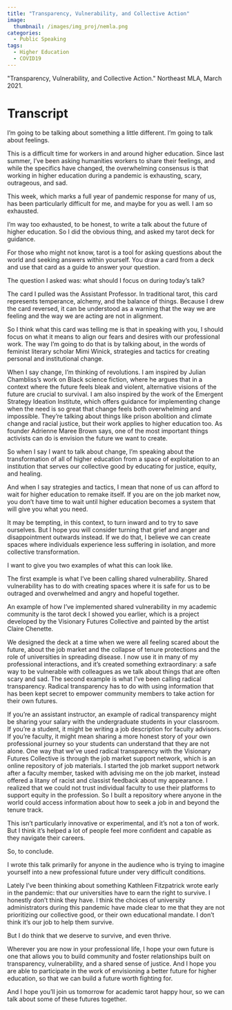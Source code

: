 ```yaml
---
title: "Transparency, Vulnerability, and Collective Action"
image: 
  thumbnail: /images/img_proj/nemla.png
categories:
  - Public Speaking
tags:
  - Higher Education
  - COVID19
---
```


"Transparency, Vulnerability, and Collective Action." Northeast MLA, March 2021.

# Transcript

I’m going to be talking about something a little different. I’m going to talk about feelings.

This is a difficult time for workers in and around higher education. Since last summer, I’ve been 
asking humanities workers to share their feelings, and while the specifics have changed, the 
overwhelming consensus is that working in higher education during a pandemic is exhausting, 
scary, outrageous, and sad.

This week, which marks a full year of pandemic response for many of us, has been particularly difficult for me, and maybe for you as well. I am so exhausted.

I’m way too exhausted, to be honest, to write a talk about the future of higher education. So I did the obvious thing, and asked my tarot deck for guidance.

For those who might not know, tarot is a tool for asking questions about the world and seeking answers within yourself. You draw a card from a deck and use that card as a guide to answer your question.

The question I asked was: what should I focus on during today’s talk?

The card I pulled was the Assistant Professor. In traditional tarot, this card represents temperance, alchemy, and the balance of things. Because I drew the card reversed, it can be understood as a warning that the way we are feeling and the way we are acting are not in alignment.

So I think what this card was telling me is that in speaking with you, I should focus on what it means to align our fears and desires with our professional work. The way I’m going to do that is by talking about, in the words of feminist literary scholar Mimi Winick, strategies and tactics for creating personal and institutional change.

When I say change, I’m thinking of revolutions. I am inspired by Julian Chambliss’s work on Black science fiction, where he argues that in a context where the future feels bleak and violent, alternative visions of the future are crucial to survival. I am also inspired by the work of the Emergent Strategy Ideation Institute, which offers guidance for implementing change when the need is so great that change feels both overwhelming and impossible. They’re talking about things like prison abolition and climate change and racial justice, but their work applies to higher education too. As founder Adrienne Maree Brown says, one of the most important things activists can do is envision the future we want to create.

So when I say I want to talk about change, I’m speaking about the transformation of all of higher education from a space of exploitation to an institution that serves our collective good by educating for justice, equity, and healing.

And when I say strategies and tactics, I mean that none of us can afford to wait for higher education to remake itself. If you are on the job market now, you don’t have time to wait until higher education becomes a system that will give you what you need.

It may be tempting, in this context, to turn inward and to try to save ourselves. But I hope you will consider turning that grief and anger and disappointment outwards instead.
If we do that, I believe we can create spaces where individuals experience less suffering in isolation, and more collective transformation.

I want to give you two examples of what this can look like.

The first example is what I’ve been calling shared vulnerability. Shared vulnerability has to do with creating spaces where it is safe for us to be outraged and overwhelmed and angry and hopeful together.

An example of how I’ve implemented shared vulnerability in my academic community is the tarot deck I showed you earlier, which is a project developed by the Visionary Futures Collective and painted by the artist Claire Chenette.

We designed the deck at a time when we were all feeling scared about the future, about the job market and the collapse of tenure protections and the role of universities in spreading disease. I now use it in many of my professional interactions, and it’s created something extraordinary: a safe way to be vulnerable with colleagues as we talk about things that are often scary and sad. The second example is what I’ve been calling radical transparency. Radical transparency has to do with using information that has been kept secret to empower community members to take action for their own futures.

If you’re an assistant instructor, an example of radical transparency might be sharing your salary with the undergraduate students in your classroom. If you’re a student, it might be writing a job
description for faculty advisors. If you’re faculty, it might mean sharing a more honest story of your own professional journey so your students can understand that they are not alone. One way that we’ve used radical transparency with the Visionary Futures Collective is through the job market support network, which is an online repository of job materials. I started the job market support network after a faculty member, tasked with advising me on the job market, instead offered a litany of racist and classist feedback about my appearance. I realized that we could not trust individual faculty to use their platforms to support equity in the profession. So I built a repository where anyone in the world could access information about how to seek a job in and beyond the tenure track.

This isn’t particularly innovative or experimental, and it’s not a ton of work. But I think it’s helped a lot of people feel more confident and capable as they navigate their careers.

So, to conclude.

I wrote this talk primarily for anyone in the audience who is trying to imagine yourself into a new professional future under very difficult conditions.

Lately I’ve been thinking about something Kathleen Fitzpatrick wrote early in the pandemic: that our universities have to earn the right to survive. I honestly don’t think they have. I think the choices of university administrators during this pandemic have made clear to me that they are not prioritizing our collective good, or their own educational mandate. I don’t think it’s our job to help them survive.

But I do think that we deserve to survive, and even thrive.

Wherever you are now in your professional life, I hope your own future is one that allows you to build community and foster relationships built on transparency, vulnerability, and a shared sense of justice. And I hope you are able to participate in the work of envisioning a better future for higher education, so that we can build a future worth fighting for.

And I hope you’ll join us tomorrow for academic tarot happy hour, so we can talk about some of these futures together.